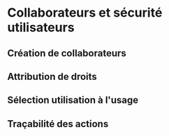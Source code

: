 # Collaborateurs et sécurité utilisateurs



## Création de collaborateurs



## Attribution de droits



## Sélection utilisation à l'usage



## Traçabilité des actions



